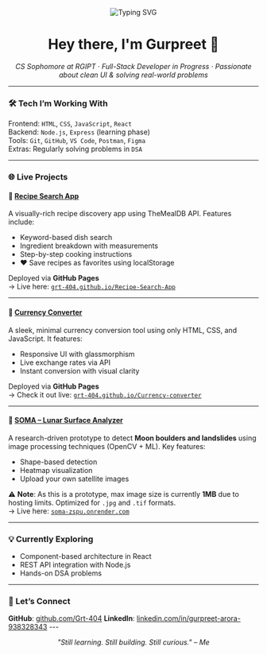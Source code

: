 <p align="center">
  <img src="https://readme-typing-svg.demolab.com?font=Fira+Code&duration=3000&pause=1000&center=true&vCenter=true&width=500&lines=Full-Stack+Dev+in+Progress;Building+Clean+%26+Practical+Apps;Learning+by+Doing;Exploring+React%2C+Node+%26+Beyond" alt="Typing SVG" />
</p>

<h1 align="center">Hey there, I'm Gurpreet 👋</h1>

<p align="center"><i>CS Sophomore at RGIPT · Full-Stack Developer in Progress · Passionate about clean UI & solving real-world problems</i></p>

---

### 🛠️ Tech I’m Working With

Frontend: `HTML`, `CSS`, `JavaScript`, `React`  
Backend: `Node.js`, `Express` (learning phase)  
Tools: `Git`, `GitHub`, `VS Code`, `Postman`, `Figma`  
Extras: Regularly solving problems in `DSA`

---

### 🌐 Live Projects

#### 🔸 [Recipe Search App](https://grt-404.github.io/Recipe-Search-App/)
A visually-rich recipe discovery app using TheMealDB API. Features include:
- Keyword-based dish search  
- Ingredient breakdown with measurements  
- Step-by-step cooking instructions  
- ❤️ Save recipes as favorites using localStorage

Deployed via **GitHub Pages**  
→ Live here: [`grt-404.github.io/Recipe-Search-App`](https://grt-404.github.io/Recipe-Search-App/)

---

#### 🔸 [Currency Converter](https://grt-404.github.io/Currency-converter/)
A sleek, minimal currency conversion tool using only HTML, CSS, and JavaScript. It features:
- Responsive UI with glassmorphism
- Live exchange rates via API
- Instant conversion with visual clarity

Deployed via **GitHub Pages**  
→ Check it out live: [`grt-404.github.io/Currency-converter`](https://grt-404.github.io/Currency-converter/)

---

#### 🔸 [SOMA – Lunar Surface Analyzer](https://soma-zspu.onrender.com/)
A research-driven prototype to detect **Moon boulders and landslides** using image processing techniques (OpenCV + ML). Key features:
- Shape-based detection
- Heatmap visualization
- Upload your own satellite images

⚠️ **Note**: As this is a prototype, max image size is currently **1MB** due to hosting limits. Optimized for `.jpg` and `.tif` formats.  
→ Live here: [`soma-zspu.onrender.com`](https://soma-zspu.onrender.com/)

---

### 💡 Currently Exploring

- Component-based architecture in React  
- REST API integration with Node.js  
- Hands-on DSA problems 

---

### 🤝 Let’s Connect

**GitHub**: [github.com/Grt-404](https://github.com/Grt-404)
 **LinkedIn**: [linkedin.com/in/gurpreet-arora-938328343](https://www.linkedin.com/in/gurpreet-arora-938328343/)  ---  
 <p align="center">   <i>"Still learning. Still building. Still curious." – Me</i> </p>
